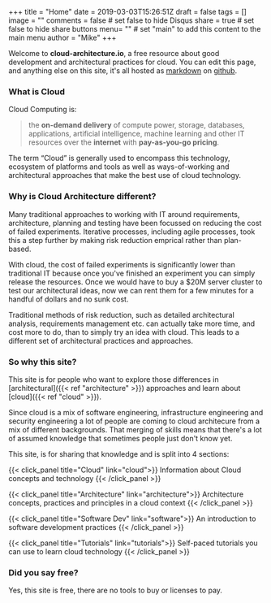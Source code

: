 +++
title = "Home"
date = 2019-03-03T15:26:51Z
draft = false
tags = []
image = ""
comments = false # set false to hide Disqus
share = true	# set false to hide share buttons
menu= ""		# set "main" to add this content to the main menu
author = "Mike"
+++

Welcome to **cloud-architecture.io**, a free resource about good development and architectural practices for cloud. You can edit this page, and anything else on this site, it's all hosted as [markdown](https://en.wikipedia.org/wiki/Markdown) on [github](https://github.com/macmike/cloud-architecture.io).


### What is Cloud

Cloud Computing is:

>the **on-demand delivery** of compute power, storage, databases, applications, artificial intelligence, machine learning and other IT resources
over the **internet** with **pay-as-you-go pricing**.

The term “Cloud” is generally used to encompass this technology, ecosystem of platforms and tools as well as ways-of-working and architectural approaches that make the best use of cloud technology.


### Why is Cloud Architecture different?

Many traditional approaches to working with IT around requirements, architecture, planning and testing have been focussed on reducing the cost of failed experiments. Iterative processes, including agile processes, took this a step further by making risk reduction emprical rather than plan-based.

With cloud, the cost of failed experiments is significantly lower than traditional IT because once you've finished an experiment you can simply release the resources. Once we would have to buy a $20M server cluster to test our architectural ideas, now we can rent them for a few minutes for a handful of dollars and no sunk cost.

Traditional methods of risk reduction, such as detailed architectural analysis, requirements management etc. can actually take more time, and cost more to do, than to simply try an idea with cloud. This leads to a different set of architectural practices and approaches.


### So why this site?

This site is for people who want to explore those differences in [architectural]({{< ref "architecture" >}}) approaches and learn about [cloud]({{< ref "cloud" >}}). 

Since cloud is a mix of software engineering, infrastructure engineering and security engineering a lot of people are coming to cloud architecure from a mix of different backgrounds. That merging of skills means that there's a lot of assumed knowledge that sometimes people just don't know yet. 

This site, is for sharing that knowledge and is split into 4 sections:

{{< click_panel title="Cloud" link="cloud">}}
Information about Cloud concepts and technology
{{< /click_panel >}}

{{< click_panel title="Architecture" link="architecture">}}
Architecture concepts, practices and principles in a cloud context
{{< /click_panel >}}

{{< click_panel title="Software Dev" link="software">}}
An introduction to software development practices
{{< /click_panel >}}

{{< click_panel title="Tutorials" link="tutorials">}}
Self-paced tutorials you can use to learn cloud technology
{{< /click_panel >}}

### Did you say free?

Yes, this site is free, there are no tools to buy or licenses to pay.